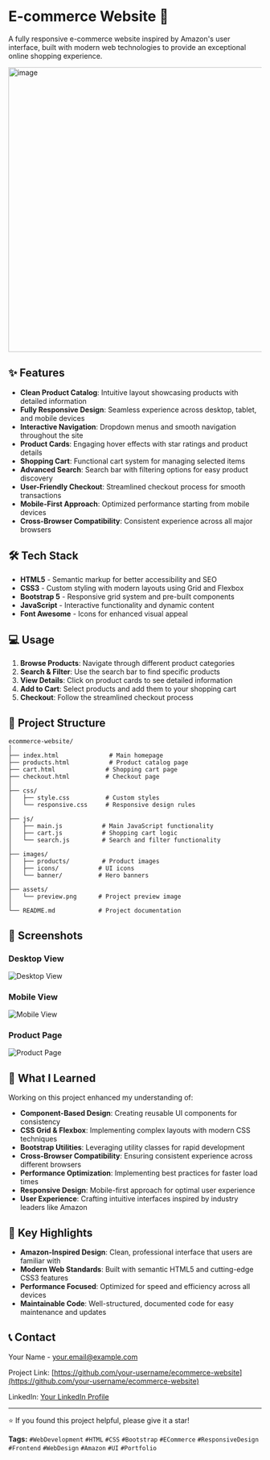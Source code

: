 # E-commerce Website 🛒

A fully responsive e-commerce website inspired by Amazon's user interface, built with modern web technologies to provide an exceptional online shopping experience.

<img width="1349" height="565" alt="image" src="https://github.com/user-attachments/assets/54ab2e13-8bdd-4f0a-a136-2922c0e170aa" />




## ✨ Features

- **Clean Product Catalog**: Intuitive layout showcasing products with detailed information
- **Fully Responsive Design**: Seamless experience across desktop, tablet, and mobile devices
- **Interactive Navigation**: Dropdown menus and smooth navigation throughout the site
- **Product Cards**: Engaging hover effects with star ratings and product details
- **Shopping Cart**: Functional cart system for managing selected items
- **Advanced Search**: Search bar with filtering options for easy product discovery
- **User-Friendly Checkout**: Streamlined checkout process for smooth transactions
- **Mobile-First Approach**: Optimized performance starting from mobile devices
- **Cross-Browser Compatibility**: Consistent experience across all major browsers

## 🛠️ Tech Stack

- **HTML5** - Semantic markup for better accessibility and SEO
- **CSS3** - Custom styling with modern layouts using Grid and Flexbox
- **Bootstrap 5** - Responsive grid system and pre-built components
- **JavaScript** - Interactive functionality and dynamic content
- **Font Awesome** - Icons for enhanced visual appeal






## 💻 Usage

1. **Browse Products**: Navigate through different product categories
2. **Search & Filter**: Use the search bar to find specific products
3. **View Details**: Click on product cards to see detailed information
4. **Add to Cart**: Select products and add them to your shopping cart
5. **Checkout**: Follow the streamlined checkout process

## 📁 Project Structure

```
ecommerce-website/
│
├── index.html              # Main homepage
├── products.html           # Product catalog page
├── cart.html              # Shopping cart page
├── checkout.html          # Checkout page
│
├── css/
│   ├── style.css          # Custom styles
│   └── responsive.css     # Responsive design rules
│
├── js/
│   ├── main.js           # Main JavaScript functionality
│   ├── cart.js           # Shopping cart logic
│   └── search.js         # Search and filter functionality
│
├── images/
│   ├── products/         # Product images
│   ├── icons/           # UI icons
│   └── banner/          # Hero banners
│
├── assets/
│   └── preview.png      # Project preview image
│
└── README.md            # Project documentation
```

## 📱 Screenshots

### Desktop View
![Desktop View](./assets/desktop-view.png)

### Mobile View
![Mobile View](./assets/mobile-view.png)

### Product Page
![Product Page](./assets/product-page.png)

## 🎯 What I Learned

Working on this project enhanced my understanding of:

- **Component-Based Design**: Creating reusable UI components for consistency
- **CSS Grid & Flexbox**: Implementing complex layouts with modern CSS techniques
- **Bootstrap Utilities**: Leveraging utility classes for rapid development
- **Cross-Browser Compatibility**: Ensuring consistent experience across different browsers
- **Performance Optimization**: Implementing best practices for faster load times
- **Responsive Design**: Mobile-first approach for optimal user experience
- **User Experience**: Crafting intuitive interfaces inspired by industry leaders like Amazon

## 🌟 Key Highlights

- **Amazon-Inspired Design**: Clean, professional interface that users are familiar with
- **Modern Web Standards**: Built with semantic HTML5 and cutting-edge CSS3 features
- **Performance Focused**: Optimized for speed and efficiency across all devices
- **Maintainable Code**: Well-structured, documented code for easy maintenance and updates



## 📞 Contact

Your Name - [your.email@example.com](mailto:your.email@example.com)

Project Link: [https://github.com/your-username/ecommerce-website](https://github.com/your-username/ecommerce-website)

LinkedIn: [Your LinkedIn Profile](https://linkedin.com/in/your-profile)

---

⭐ If you found this project helpful, please give it a star!

**Tags:** `#WebDevelopment` `#HTML` `#CSS` `#Bootstrap` `#ECommerce` `#ResponsiveDesign` `#Frontend` `#WebDesign` `#Amazon` `#UI` `#Portfolio`
